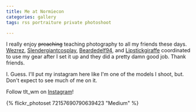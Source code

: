 ```yaml
---
title: Me at Normiecon
categories: gallery
tags: rss portraiture private photoshoot

---
```


I really enjoy ~~preaching~~ teaching photography to all my friends these days. [Wezrez](https://www.instagram.com/wezrez), [Slendergiantcosplay](https://www.instagram.com/slendergiantcosplay), [Beardedelf94](https://www.instagram.com/beardedelf94), and [Lipstickgiraffe](https://www.instagram.com/lipstickgiraffe) coordinated to use my gear after I set it up and they did a pretty damn good job. Thank friends. 

I. Guess. I'll put my instagram here like I'm one of the models I shoot, but. Don't expect to see much of me on it.

Follow tlt_wm on [Instagram](https://www.instagram.com/tlt_wm)!

{% flickr_photoset 72157690790639423 "Medium" %}